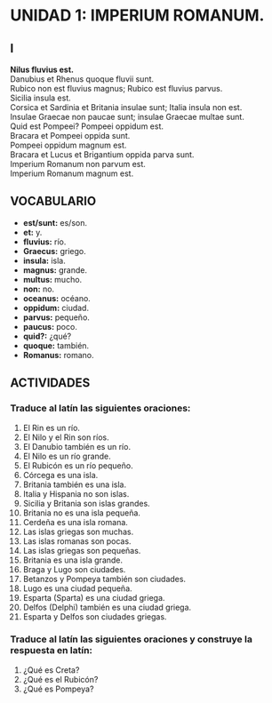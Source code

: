 # UNIDAD 1: IMPERIUM ROMANUM.

## I

**Nilus fluvius est.**  
Danubius et Rhenus quoque fluvii sunt.  
Rubico non est fluvius magnus; Rubico est fluvius parvus.  
Sicilia insula est.  
Corsica et Sardinia et Britania insulae sunt; Italia insula non est.  
Insulae Graecae non paucae sunt; insulae Graecae multae sunt.  
Quid est Pompeei? Pompeei oppidum est.  
Bracara et Pompeei oppida sunt.  
Pompeei oppidum magnum est.  
Bracara et Lucus et Brigantium oppida parva sunt.  
Imperium Romanum non parvum est.  
Imperium Romanum magnum est.

## VOCABULARIO

- **est/sunt:** es/son.  
- **et:** y.  
- **fluvius:** río.  
- **Graecus:** griego.  
- **insula:** isla.  
- **magnus:** grande.  
- **multus:** mucho.  
- **non:** no.  
- **oceanus:** océano.  
- **oppidum:** ciudad.  
- **parvus:** pequeño.  
- **paucus:** poco.  
- **quid?:** ¿qué?  
- **quoque:** también.  
- **Romanus:** romano.

## ACTIVIDADES

### Traduce al latín las siguientes oraciones:

1. El Rin es un río.  
2. El Nilo y el Rin son ríos.  
3. El Danubio también es un río.  
4. El Nilo es un río grande.  
5. El Rubicón es un río pequeño.  
6. Córcega es una isla.  
7. Britania también es una isla.  
8. Italia y Hispania no son islas.  
9. Sicilia y Britania son islas grandes.  
10. Britania no es una isla pequeña.  
11. Cerdeña es una isla romana.  
12. Las islas griegas son muchas.  
13. Las islas romanas son pocas.  
14. Las islas griegas son pequeñas.  
15. Britania es una isla grande.  
16. Braga y Lugo son ciudades.  
17. Betanzos y Pompeya también son ciudades.  
18. Lugo es una ciudad pequeña.  
19. Esparta (Sparta) es una ciudad griega.  
20. Delfos (Delphi) también es una ciudad griega.  
21. Esparta y Delfos son ciudades griegas.

### Traduce al latín las siguientes oraciones y construye la respuesta en latín:

1. ¿Qué es Creta?  
2. ¿Qué es el Rubicón?  
3. ¿Qué es Pompeya?
